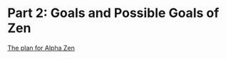 # Part 2: Goals and Possible Goals of Zen

[The plan for Alpha Zen](https://tomelam.gitbook.io/mashweb/part-2-goals-and-possible-goals-of-zen/the-plan-for-alpha-zen-after-pre-alpha-zen)

